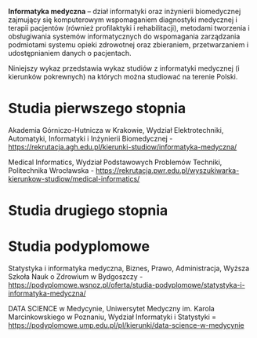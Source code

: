 **Informatyka medyczna** – dział informatyki oraz inżynierii biomedycznej zajmujący się komputerowym wspomaganiem diagnostyki medycznej i terapii pacjentów (również profilaktyki i rehabilitacji), metodami tworzenia i obsługiwania systemów informatycznych do wspomagania zarządzania podmiotami systemu opieki zdrowotnej oraz zbieraniem, przetwarzaniem i udostępnianiem danych o pacjentach.


Niniejszy wykaz przedstawia wykaz studiów z informatyki medycznej (i kierunków pokrewnych) na których można studiować na terenie Polski.


# Studia pierwszego stopnia 

Akademia Górniczo-Hutnicza w Krakowie, Wydział Elektrotechniki, Automatyki, Informatyki i Inżynierii Biomedycznej - <url> https://rekrutacja.agh.edu.pl/kierunki-studiow/informatyka-medyczna/ </url>

Medical Informatics, Wydział Podstawowych Problemów Techniki, Politechnika Wrocławska - <url> https://rekrutacja.pwr.edu.pl/wyszukiwarka-kierunkow-studiow/medical-informatics/ </url>

# Studia drugiego stopnia 

# Studia podyplomowe 
Statystyka i informatyka medyczna, Biznes, Prawo, Administracja, Wyższa Szkoła Nauk o Zdrowium w Bydgoszczy - <url> https://podyplomowe.wsnoz.pl/oferta/studia-podyplomowe/statystyka-i-informatyka-medyczna/ </url>

DATA SCIENCE w Medycynie, Uniwersytet Medyczny im. Karola Marcinkowskiego w Poznaniu, Wydział Informatyki i Statystyki = <url> https://podyplomowe.ump.edu.pl/pl/kierunki/data-science-w-medycynie </url>
